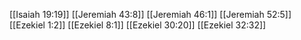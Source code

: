 [[Isaiah 19:19]]
[[Jeremiah 43:8]]
[[Jeremiah 46:1]]
[[Jeremiah 52:5]]
[[Ezekiel 1:2]]
[[Ezekiel 8:1]]
[[Ezekiel 30:20]]
[[Ezekiel 32:32]]
